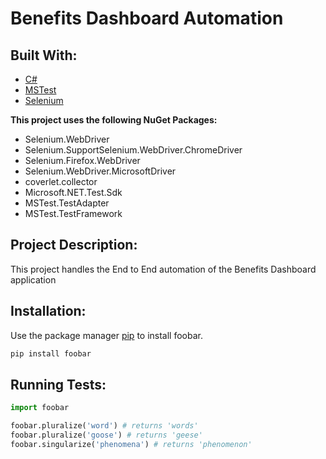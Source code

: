 # Benefits Dashboard Automation

## Built With:

* [C#](https://docs.microsoft.com/en-us/dotnet/csharp/)
* [MSTest](https://docs.microsoft.com/en-us/dotnet/core/testing/unit-testing-with-mstest)
* [Selenium](https://www.selenium.dev/)


**This project uses the following NuGet Packages:**

- Selenium.WebDriver
- Selenium.SupportSelenium.WebDriver.ChromeDriver 
- Selenium.Firefox.WebDriver
- Selenium.WebDriver.MicrosoftDriver
- coverlet.collector
- Microsoft.NET.Test.Sdk
- MSTest.TestAdapter
- MSTest.TestFramework

## Project Description:

This project handles the End to End automation of the Benefits Dashboard application

## Installation:

Use the package manager [pip](https://pip.pypa.io/en/stable/) to install foobar.

```bash
pip install foobar
```

## Running Tests:

```python
import foobar

foobar.pluralize('word') # returns 'words'
foobar.pluralize('goose') # returns 'geese'
foobar.singularize('phenomena') # returns 'phenomenon'
```